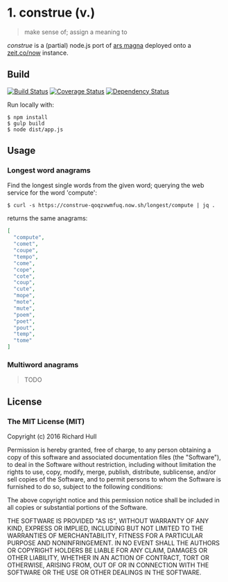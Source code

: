 # 1. construe (v.)

> make sense of; assign a meaning to

_construe_ is a (partial) node.js port of [ars magna](https://github.com/rm-hull/ars-magna)
deployed onto a [zeit.co/now](https://zeit.co/now#) instance.

## Build

[![Build Status][travis-badge]][travis-url]
[![Coverage Status][coverage-badge]][coverage-url]
[![Dependency Status][david-badge]][david-url]

Run locally with:

    $ npm install
    $ gulp build
    $ node dist/app.js

## Usage

### Longest word anagrams

Find the longest single words from the given word; querying the web service for the word 'compute':

    $ curl -s https://construe-qoqzvwmfuq.now.sh/longest/compute | jq .

returns the same anagrams:

```json
[
  "compute",
  "comet",
  "coupe",
  "tempo",
  "come",
  "cope",
  "cote",
  "coup",
  "cute",
  "mope",
  "mote",
  "mute",
  "poem",
  "poet",
  "pout",
  "temp",
  "tome"
]
```

### Multiword anagrams

> TODO

## License

### The MIT License (MIT)

Copyright (c) 2016 Richard Hull

Permission is hereby granted, free of charge, to any person obtaining a copy
of this software and associated documentation files (the "Software"), to deal
in the Software without restriction, including without limitation the rights
to use, copy, modify, merge, publish, distribute, sublicense, and/or sell
copies of the Software, and to permit persons to whom the Software is
furnished to do so, subject to the following conditions:

The above copyright notice and this permission notice shall be included in all
copies or substantial portions of the Software.

THE SOFTWARE IS PROVIDED "AS IS", WITHOUT WARRANTY OF ANY KIND, EXPRESS OR
IMPLIED, INCLUDING BUT NOT LIMITED TO THE WARRANTIES OF MERCHANTABILITY,
FITNESS FOR A PARTICULAR PURPOSE AND NONINFRINGEMENT. IN NO EVENT SHALL THE
AUTHORS OR COPYRIGHT HOLDERS BE LIABLE FOR ANY CLAIM, DAMAGES OR OTHER
LIABILITY, WHETHER IN AN ACTION OF CONTRACT, TORT OR OTHERWISE, ARISING FROM,
OUT OF OR IN CONNECTION WITH THE SOFTWARE OR THE USE OR OTHER DEALINGS IN THE
SOFTWARE.


[travis-badge]: https://api.travis-ci.org/rm-hull/construe.svg
[travis-url]: https://travis-ci.org/rm-hull/construe
[david-badge]: https://david-dm.org/rm-hull/construe.svg
[david-url]: https://david-dm.org/rm-hull/construe
[coverage-badge]: https://codeclimate.com/github/rm-hull/construe/badges/coverage.svg
[coverage-url]: https://codeclimate.com/github/rm-hull/construe/coverage
